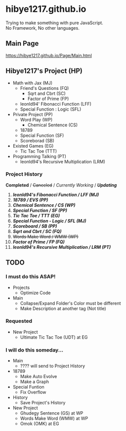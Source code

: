 # hibye1217.github.io
Trying to make something with pure JavaScript.  
No Framework, No other languages.

## Main Page
<https://hibye1217.github.io/Page/Main.html>

## Hibye1217's Project (HP)
- Math with Jax (MJ)
  - Friend's Questions (FQ)
    - Sqrt and Cbrt (SC)
    - Factor of Prime (FP)
  - leonld94' Fibonacci Function (LFF)
  - Special Function : Logic (SFL)
- Private Project (PP)
  - Word Play (WP)
    - Chemical Sentence (CS)
  - 18789
  - Special Function (SF)
  - Scoreborad (SB)
- Existed Games (EG)
  - Tic Tac Toe (TTT)
- Programming Talking (PT)
  - leonld94's Recursive Multiplication (LRM)

### Project History
**Completed** / ~~Canceled~~ / *Currently Working* / ***Updating***
1. ***leonld94's Fibonacci Function / LFF (MJ)***
2. ***18789 / EVS (PP)***
3. ***Chemical Sentence / CS (WP)***
4. ***Special Function / SF (PP)***
5. ***Tic Tac Toe / TTT (EG)***
6. ***Special Function - Logic / SFL (MJ)***
7. ***Scoreboard / SB (PP)***
8. ***Sqrt and Cbrt / SC (FQ)***
9. ~~Words Make Word / WMW (WP)~~
10. ***Factor of Prime / FP (FQ)***
11. ***leonld94's Recursive Multiplication / LRM (PT)***

## TODO

### I must do this ASAP!
- Projects
  - Optimize Code
- Main
  - Collapse/Expand Folder's Color must be different
  - Make Description at another tag (Not title)

### Requested
- New Project
  - Ultimate Tic Tac Toe (UDT) at EG

### I will do this someday...
- Main
  - ???? will send to Project History
- 18789
  - Make Auto Evolve
  - Make a Graph
- Special Funtion
  - Fix Overflow
- History
  - Save Project's History
- New Project
  - Ghudegy Sentence (GS) at WP
  - Words Make Word (WMW) at WP
  - Omok (OMK) at EG